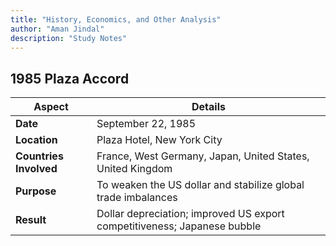 ```yaml
---
title: "History, Economics, and Other Analysis"
author: "Aman Jindal"
description: "Study Notes"
---
```


## 1985 Plaza Accord

| **Aspect**         | **Details**                                                                 |
|---------------------|-----------------------------------------------------------------------------|
| **Date**           | September 22, 1985                                                         |
| **Location**       | Plaza Hotel, New York City                                                 |
| **Countries Involved** | France, West Germany, Japan, United States, United Kingdom                |
| **Purpose**         | To weaken the US dollar and stabilize global trade imbalances              |
| **Result**          | Dollar depreciation; improved US export competitiveness; Japanese bubble  |






